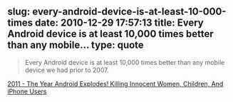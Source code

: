 slug: every-android-device-is-at-least-10-000-times
date: 2010-12-29 17:57:13
title: Every Android device is at least 10,000 times better than any mobile...
type: quote
---

> Every Android device is at least 10,000 times better than any mobile device we had prior to 2007.

[2011 - The Year Android Explodes! Killing Innocent Women, Children, And iPhone Users](http://tcrn.ch/fLADVv)
